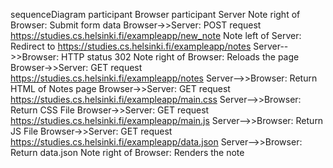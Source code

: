sequenceDiagram
    participant Browser
    participant Server
    Note right of Browser: Submit form data
    Browser->>Server: POST request https://studies.cs.helsinki.fi/exampleapp/new_note
    Note left of Server: Redirect to https://studies.cs.helsinki.fi/exampleapp/notes
    Server-->>Browser: HTTP status 302
    Note right of Browser: Reloads the page
    Browser->>Server: GET request https://studies.cs.helsinki.fi/exampleapp/notes
    Server-->>Browser: Return HTML of Notes page
    Browser->>Server: GET request https://studies.cs.helsinki.fi/exampleapp/main.css
    Server-->>Browser: Return CSS File
    Browser->>Server: GET request https://studies.cs.helsinki.fi/exampleapp/main.js
    Server-->>Browser: Return JS File
    Browser->>Server: GET request https://studies.cs.helsinki.fi/exampleapp/data.json
    Server-->>Browser: Return data.json
    Note right of Browser: Renders the note
